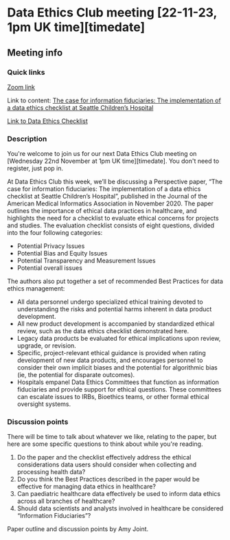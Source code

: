# Data Ethics Club meeting [22-11-23, 1pm UK time][timedate]

<!-- 
TODO:
- [ ] Change to a new branch (DD-MM-YY_meeting)
- [ ] Copy this template to meetings/YEAR/DD-MM-YY_meeting.md (put in actual year + date)
- [ ] Put in the Event time on: https://www.timeanddate.com/worldclock/fixedform.html and copy result to LINK-TO-TIMEDATE
- [ ] Change all ALL-CAPS placeholders in this form
- [ ] Update the hyperlinks at the bottom of the template
- [ ] Add link to the new file in meetings.md
- [ ] Update the next-meeting.md file
- [ ] Pull request!
- [ ] Create or edit the calendar invite to copy and paste this info over and send it/send an update.
- [ ] Maybe tweet it? #DataEthicsClub @jgiBristol

Repeat meeting link is currently: https://bristol-ac-uk.zoom.us/j/94475153265


Usual time 13:00-14:00
-->
## Meeting info

### Quick links

[Zoom link](https://bristol-ac-uk.zoom.us/j/94475153265)

Link to content: [The case for information fiduciaries: The implementation of a data ethics checklist at Seattle Children’s Hospital](https://www.ncbi.nlm.nih.gov/pmc/articles/PMC7936507/pdf/ocaa307.pdf?fbclid=IwAR17HKoYE8dgy0nB4K6RZlrd3XRGJZr62G_McYd7sZg6HXDhHjxhtgBbSk4)

[Link to Data Ethics Checklist](https://drive.google.com/file/d/1eU6mxF8yLOsZ5u8CFhfZIQY8qTm3Vogy/view?usp=sharing)

### Description

You're welcome to join us for our next Data Ethics Club meeting on [Wednesday 22nd November at 1pm UK time][timedate]. 
You don't need to register, just pop in. 

At Data Ethics Club this week, we’ll be discussing a Perspective paper, “The case for information fiduciaries: The implementation of a data ethics checklist at Seattle Children’s Hospital”, published in the Journal of the American Medical Informatics Association in November 2020.
The paper outlines the importance of ethical data practices in healthcare, and highlights the need for a checklist to evaluate ethical concerns for projects and studies.
The evaluation checklist consists of eight questions, divided into the four following categories:
- Potential Privacy Issues
- Potential Bias and Equity Issues
- Potential Transparency and Measurement Issues
- Potential overall issues

The authors also put together a set of recommended Best Practices for data ethics management:
- All data personnel undergo specialized ethical training devoted to understanding the risks and potential harms inherent in data product development.
- All new product development is accompanied by standardized ethical review, such as the data ethics checklist demonstrated here.
- Legacy data products be evaluated for ethical implications upon review, upgrade, or revision.
- Specific, project-relevant ethical guidance is provided when rating development of new data products, and encourages personnel to consider their own implicit biases and the potential for algorithmic bias (ie, the potential for disparate outcomes).
- Hospitals empanel Data Ethics Committees that function as information fiduciaries and provide support for ethical questions. These committees can escalate issues to IRBs, Bioethics teams, or other formal ethical oversight systems.

### Discussion points

There will be time to talk about whatever we like, relating to the paper, but here are some specific questions to think about while you're reading.
1. Do the paper and the checklist effectively address the ethical considerations data users should consider when collecting and processing health data?
2. Do you think the Best Practices described in the paper would be effective for managing data ethics in healthcare?
3. Can paediatric healthcare data effectively be used to inform data ethics across all branches of healthcare?
4. Should data scientists and analysts involved in healthcare be considered “Information Fiduciaries”?

Paper outline and discussion points by Amy Joint.
<!--

## Meeting notes

### Who came
Number of people:

### What did we think?
Notes here!
Shall we email the author? If so, who'll send the email?

[timedate]: TIMEDATE-LINK
[content]: CONTENT-LINK  
[zoom]: https://bristol-ac-uk.zoom.us/j/94475153265  

-->


